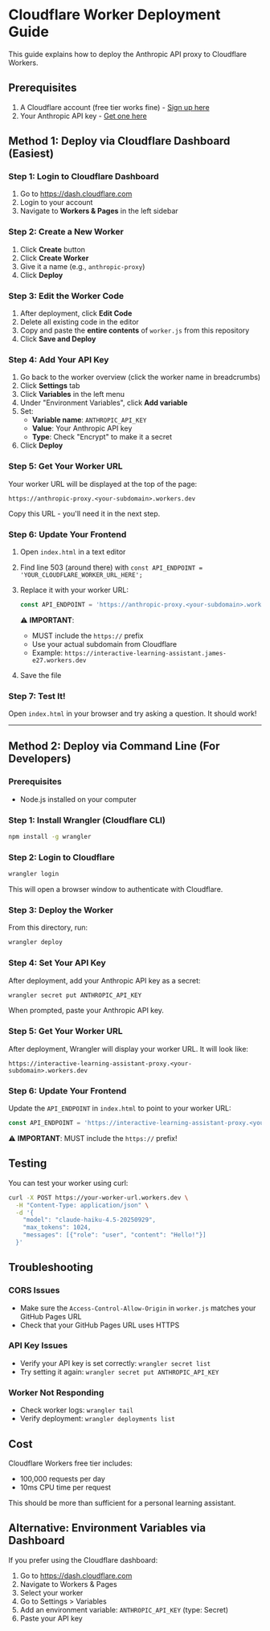 # Cloudflare Worker Deployment Guide

This guide explains how to deploy the Anthropic API proxy to Cloudflare Workers.

## Prerequisites

1. A Cloudflare account (free tier works fine) - [Sign up here](https://dash.cloudflare.com/sign-up)
2. Your Anthropic API key - [Get one here](https://console.anthropic.com/)

## Method 1: Deploy via Cloudflare Dashboard (Easiest)

### Step 1: Login to Cloudflare Dashboard

1. Go to https://dash.cloudflare.com
2. Login to your account
3. Navigate to **Workers & Pages** in the left sidebar

### Step 2: Create a New Worker

1. Click **Create** button
2. Click **Create Worker**
3. Give it a name (e.g., `anthropic-proxy`)
4. Click **Deploy**

### Step 3: Edit the Worker Code

1. After deployment, click **Edit Code**
2. Delete all existing code in the editor
3. Copy and paste the **entire contents** of `worker.js` from this repository
4. Click **Save and Deploy**

### Step 4: Add Your API Key

1. Go back to the worker overview (click the worker name in breadcrumbs)
2. Click **Settings** tab
3. Click **Variables** in the left menu
4. Under "Environment Variables", click **Add variable**
5. Set:
   - **Variable name**: `ANTHROPIC_API_KEY`
   - **Value**: Your Anthropic API key
   - **Type**: Check "Encrypt" to make it a secret
6. Click **Deploy**

### Step 5: Get Your Worker URL

Your worker URL will be displayed at the top of the page:
```
https://anthropic-proxy.<your-subdomain>.workers.dev
```

Copy this URL - you'll need it in the next step.

### Step 6: Update Your Frontend

1. Open `index.html` in a text editor
2. Find line 503 (around there) with `const API_ENDPOINT = 'YOUR_CLOUDFLARE_WORKER_URL_HERE';`
3. Replace it with your worker URL:
   ```javascript
   const API_ENDPOINT = 'https://anthropic-proxy.<your-subdomain>.workers.dev';
   ```

   ⚠️ **IMPORTANT**:
   - MUST include the `https://` prefix
   - Use your actual subdomain from Cloudflare
   - Example: `https://interactive-learning-assistant.james-e27.workers.dev`

4. Save the file

### Step 7: Test It!

Open `index.html` in your browser and try asking a question. It should work!

---

## Method 2: Deploy via Command Line (For Developers)

### Prerequisites

- Node.js installed on your computer

### Step 1: Install Wrangler (Cloudflare CLI)

```bash
npm install -g wrangler
```

### Step 2: Login to Cloudflare

```bash
wrangler login
```

This will open a browser window to authenticate with Cloudflare.

### Step 3: Deploy the Worker

From this directory, run:

```bash
wrangler deploy
```

### Step 4: Set Your API Key

After deployment, add your Anthropic API key as a secret:

```bash
wrangler secret put ANTHROPIC_API_KEY
```

When prompted, paste your Anthropic API key.

### Step 5: Get Your Worker URL

After deployment, Wrangler will display your worker URL. It will look like:

```
https://interactive-learning-assistant-proxy.<your-subdomain>.workers.dev
```

### Step 6: Update Your Frontend

Update the `API_ENDPOINT` in `index.html` to point to your worker URL:

```javascript
const API_ENDPOINT = 'https://interactive-learning-assistant-proxy.<your-subdomain>.workers.dev';
```

⚠️ **IMPORTANT**: MUST include the `https://` prefix!

## Testing

You can test your worker using curl:

```bash
curl -X POST https://your-worker-url.workers.dev \
  -H "Content-Type: application/json" \
  -d '{
    "model": "claude-haiku-4.5-20250929",
    "max_tokens": 1024,
    "messages": [{"role": "user", "content": "Hello!"}]
  }'
```

## Troubleshooting

### CORS Issues
- Make sure the `Access-Control-Allow-Origin` in `worker.js` matches your GitHub Pages URL
- Check that your GitHub Pages URL uses HTTPS

### API Key Issues
- Verify your API key is set correctly: `wrangler secret list`
- Try setting it again: `wrangler secret put ANTHROPIC_API_KEY`

### Worker Not Responding
- Check worker logs: `wrangler tail`
- Verify deployment: `wrangler deployments list`

## Cost

Cloudflare Workers free tier includes:
- 100,000 requests per day
- 10ms CPU time per request

This should be more than sufficient for a personal learning assistant.

## Alternative: Environment Variables via Dashboard

If you prefer using the Cloudflare dashboard:

1. Go to https://dash.cloudflare.com
2. Navigate to Workers & Pages
3. Select your worker
4. Go to Settings > Variables
5. Add an environment variable: `ANTHROPIC_API_KEY` (type: Secret)
6. Paste your API key
